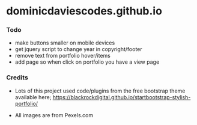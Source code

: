 # dominicdaviescodes.github.io

### Todo

* make buttons smaller on mobile devices
* get jquery script to change year in copyright/footer
* remove text from portfolio hover/items
* add page so when click on portfolio you have a view page


### Credits

* Lots of this project used code/plugins from the free bootstrap theme available here;
https://blackrockdigital.github.io/startbootstrap-stylish-portfolio/

* All images are from Pexels.com
